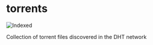 torrents 
========
![Indexed](https://img.shields.io/badge/indexed-17557-blue)

Collection of torrent files discovered in the DHT network
